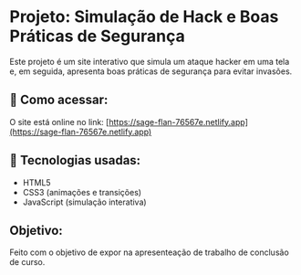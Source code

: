 # Projeto: Simulação de Hack e Boas Práticas de Segurança

Este projeto é um site interativo que simula um ataque hacker em uma tela e, em seguida, apresenta boas práticas de segurança para evitar invasões.

## 🚀 Como acessar:
O site está online no link:
[https://sage-flan-76567e.netlify.app](https://sage-flan-76567e.netlify.app)

## 🧠 Tecnologias usadas:
- HTML5  
- CSS3 (animações e transições)  
- JavaScript (simulação interativa)

## Objetivo:
Feito com o objetivo de expor na apresenteação de trabalho de conclusão de curso.
